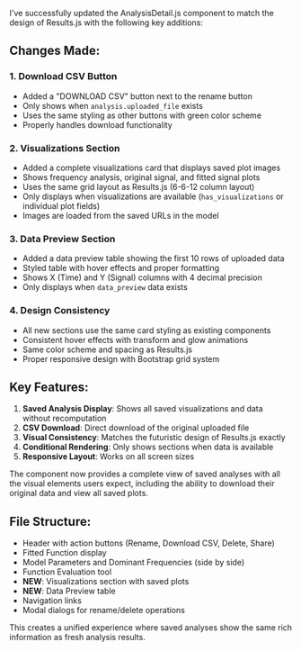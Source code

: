 I've successfully updated the AnalysisDetail.js component to match the design of Results.js with the following key additions:

## Changes Made:

### 1. **Download CSV Button**
- Added a "DOWNLOAD CSV" button next to the rename button
- Only shows when `analysis.uploaded_file` exists
- Uses the same styling as other buttons with green color scheme
- Properly handles download functionality

### 2. **Visualizations Section**
- Added a complete visualizations card that displays saved plot images
- Shows frequency analysis, original signal, and fitted signal plots
- Uses the same grid layout as Results.js (6-6-12 column layout)
- Only displays when visualizations are available (`has_visualizations` or individual plot fields)
- Images are loaded from the saved URLs in the model

### 3. **Data Preview Section**
- Added a data preview table showing the first 10 rows of uploaded data
- Styled table with hover effects and proper formatting
- Shows X (Time) and Y (Signal) columns with 4 decimal precision
- Only displays when `data_preview` data exists

### 4. **Design Consistency**
- All new sections use the same card styling as existing components
- Consistent hover effects with transform and glow animations
- Same color scheme and spacing as Results.js
- Proper responsive design with Bootstrap grid system

## Key Features:

1. **Saved Analysis Display**: Shows all saved visualizations and data without recomputation
2. **CSV Download**: Direct download of the original uploaded file
3. **Visual Consistency**: Matches the futuristic design of Results.js exactly
4. **Conditional Rendering**: Only shows sections when data is available
5. **Responsive Layout**: Works on all screen sizes

The component now provides a complete view of saved analyses with all the visual elements users expect, including the ability to download their original data and view all saved plots.

## File Structure:
- Header with action buttons (Rename, Download CSV, Delete, Share)
- Fitted Function display
- Model Parameters and Dominant Frequencies (side by side)
- Function Evaluation tool
- **NEW**: Visualizations section with saved plots
- **NEW**: Data Preview table
- Navigation links
- Modal dialogs for rename/delete operations

This creates a unified experience where saved analyses show the same rich information as fresh analysis results.

